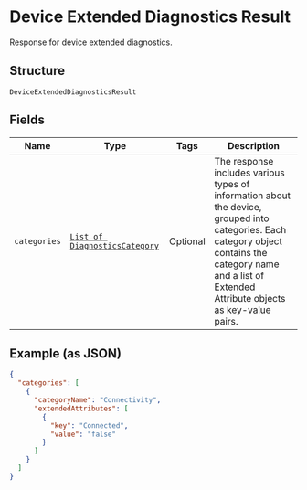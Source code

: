 
# Device Extended Diagnostics Result

Response for device extended diagnostics.

## Structure

`DeviceExtendedDiagnosticsResult`

## Fields

| Name | Type | Tags | Description |
|  --- | --- | --- | --- |
| `categories` | [`List of DiagnosticsCategory`](../../doc/models/diagnostics-category.md) | Optional | The response includes various types of information about the device, grouped into categories. Each category object contains the category name and a list of Extended Attribute objects as key-value pairs. |

## Example (as JSON)

```json
{
  "categories": [
    {
      "categoryName": "Connectivity",
      "extendedAttributes": [
        {
          "key": "Connected",
          "value": "false"
        }
      ]
    }
  ]
}
```

